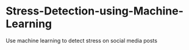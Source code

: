 # Stress-Detection-using-Machine-Learning
Use machine learning to detect stress on social media posts
